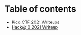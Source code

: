 # Table of contents

* [Pico CTF 2021 Writeups](Pico-CTF-2021.md)
* [Hack@10 2021 Writeup](hack-10-2021-writeup.md)
